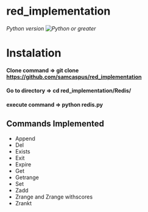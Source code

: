 # red_implementation

###### Python version ![Python](https://img.shields.io/badge/python-3-blue.svg) or greater

# Instalation 
#### Clone command => git clone https://github.com/samcaspus/red_implementation
#### Go to directory => cd red_implementation/Redis/
#### execute command => python redis.py

## Commands Implemented
- Append
- Del
- Exists
- Exit
- Expire
- Get
- Getrange
- Set
- Zadd
- Zrange and Zrange withscores
- Zrankt
